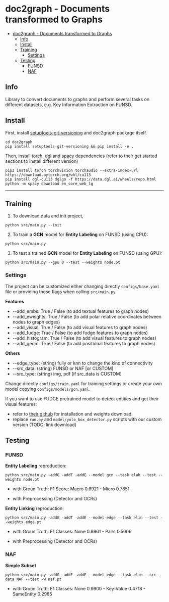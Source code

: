 # doc2graph - Documents transformed to Graphs

- [doc2graph - Documents transformed to Graphs](#doc2graph---documents-transformed-to-graphs)
  - [Info](#info)
  - [Install](#install)
  - [Training](#training)
    - [Settings](#settings)
  - [Testing](#testing)
    - [FUNSD](#funsd)
    - [NAF](#naf)

## Info
Library to convert documents to graphs and perform several tasks on different datasets, e.g. Key Information Extraction on FUNSD.

## Install
First, install [setuptools-git-versioning](https://pypi.org/project/setuptools-git-versioning/) and doc2graph package itself.
```
cd doc2graph
pip install setuptools-git-versioning && pip install -e .
```
Then, install [torch](https://pytorch.org/get-started/locally/), [dgl](https://www.dgl.ai/pages/start.html) and [spacy](https://spacy.io/usage/models#quickstart) dependencies (refer to their get started sections to install different version)
```
pip3 install torch torchvision torchaudio --extra-index-url https://download.pytorch.org/whl/cu113
pip install dgl-cu113 dglgo -f https://data.dgl.ai/wheels/repo.html
python -m spacy download en_core_web_lg
```

---
## Training
1. To download data and init project,
```
python src/main.py --init
```
2. To train a **GCN** model for **Entity Labeling** on FUNSD (using CPU):
```
python src/main.py
```
3. To test a trained **GCN** model for **Entity Labeling** on FUNSD (using GPU):
```
python src/main.py --gpu 0 --test --weights node.pt
```

### Settings
The project can be customized either changing directly `configs/base.yaml` file or providing these flags when calling `src/main.py`.

**Features**
 - --add_embs: True / False (to add textual features to graph nodes)
 - --add_eweights: True / False (to add polar relative coordinates between nodes to graph edges)
 - --add_visual: True / False (to add visual features to graph nodes)
 - --add_fudge: True / False (to add fudge features to graph nodes)
 - --add_histogram: True / False (to add visual features to graph nodes)
 - --add_geom: True / False (to add positional features to graph nodes)

**Others**
 - --edge_type: (string) fully or knn to change the kind of connectivity
 - --src_data: (string) FUNSD or NAF [or CUSTOM]
 - --src_type: (string) img, pdf [if src_data is CUSTOM]

Change directly `configs/train.yaml` for training settings or create your own model copying `configs/models/gcn.yaml`.

If you want to use FUDGE pretrained model to detect entities and get their visual features:
- refer to [their github](https://github.com/herobd/FUDGE) for installation and weights download
- replace `run.py` and `model/yolo_box_detector.py` scripts with our custom version (TODO: link download)

## Testing
### FUNSD

**Entity Labeling** reproduction:
```
python src/main.py -addG -addT -addE --model gcn --task elab --test --weights node.pt
```
- with Groun Truth: F1 Score: Macro 0.6921 - Micro 0.7851

- with Preprocessing (Detector and OCRs)

**Entity Linking** reproduction:
```
python src/main.py -addG -addT -addE --model edge --task elin --test --weights edge.pt
```
- with Groun Truth: F1 Classes: None 0.9961 - Pairs 0.5606

- with Preprocessing (Detector and OCRs)

### NAF
**Simple Subset**
```
python src/main.py -addG -addF -addE --model edge --task elin --src-data NAF --test -w naf.pt
```
- with Groun Truth: F1 Classes: None 0.9900 - Key-Value 0.4718 - SameEntity 0.2985